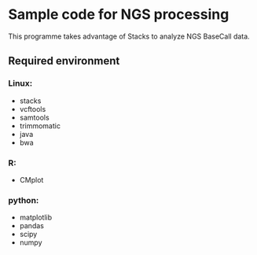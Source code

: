 # Sample code for NGS processing
This programme takes advantage of Stacks to analyze NGS BaseCall data.
## Required environment
### Linux:
- stacks
- vcftools
- samtools
- trimmomatic
- java
- bwa
### R:
- CMplot
### python:
- matplotlib
- pandas
- scipy
- numpy